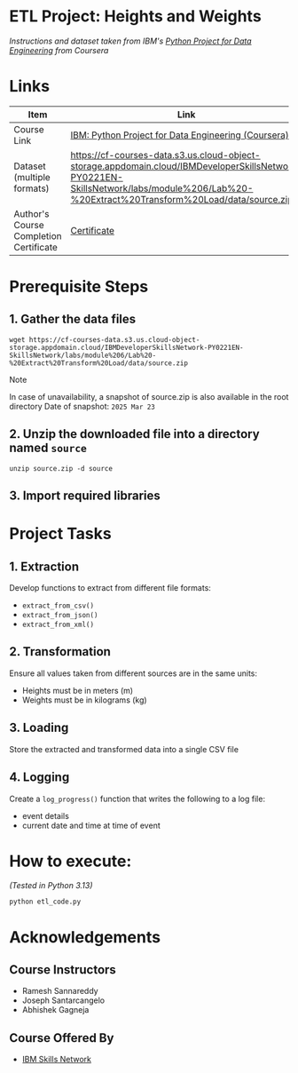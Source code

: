 # ETL Project: Heights and Weights
_Instructions and dataset taken from IBM's [Python Project for Data Engineering](https://www.coursera.org/learn/python-project-for-data-engineering) from Coursera_

# Links
|     Item       |   Link   |
| -------------- | ---------|
|Course Link | [IBM: Python Project for Data Engineering (Coursera)](https://www.coursera.org/learn/python-project-for-data-engineering) |
| Dataset (multiple formats) | https://cf-courses-data.s3.us.cloud-object-storage.appdomain.cloud/IBMDeveloperSkillsNetwork-PY0221EN-SkillsNetwork/labs/module%206/Lab%20-%20Extract%20Transform%20Load/data/source.zip |
| Author's Course Completion Certificate|[Certificate](https://www.coursera.org/account/accomplishments/verify/TFH7N05KO7D3) |

# Prerequisite Steps
## 1.  Gather the data files
```
wget https://cf-courses-data.s3.us.cloud-object-storage.appdomain.cloud/IBMDeveloperSkillsNetwork-PY0221EN-SkillsNetwork/labs/module%206/Lab%20-%20Extract%20Transform%20Load/data/source.zip
```
> [!NOTE]
> In case of unavailability, a snapshot of source.zip is also available in the root directory
> Date of snapshot: `2025 Mar 23`

## 2. Unzip the downloaded file into a directory named `source`
```
unzip source.zip -d source
```

## 3. Import required libraries

# Project Tasks

## 1. Extraction
Develop functions to extract from different file formats:
- `extract_from_csv()`
- `extract_from_json()`
- `extract_from_xml()`

## 2. Transformation
Ensure all values taken from different sources are in the same units:
- Heights must be in meters (m)
- Weights must be in kilograms (kg)

## 3. Loading
Store the extracted and transformed data into a single CSV file

## 4. Logging
Create a `log_progress()` function that writes the following to a log file:
- event details
- current date and time at time of event

# How to execute:
_(Tested in Python 3.13)_
```
python etl_code.py
```

# Acknowledgements
## Course Instructors
- Ramesh Sannareddy
- Joseph Santarcangelo
- Abhishek Gagneja
## Course Offered By
* [IBM Skills Network](https://www.coursera.org/partners/ibm-skills-network)
